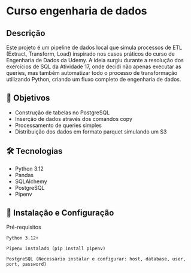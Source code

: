 # Curso engenharia de dados

## Descrição

Este projeto é um pipeline de dados local que simula processos de ETL (Extract, Transform, Load) inspirado nos casos práticos do curso de Engenharia de Dados da Udemy.
A ideia surgiu durante a resolução dos exercícios de SQL da Atividade 17, onde decidi não apenas executar as queries, mas também automatizar todo o processo de transformação utilizando Python, criando um fluxo completo de engenharia de dados.

## 🚀 Objetivos

- Construção de tabelas no PostgreSQL
- Inserção de dados através dos comandos copy
- Processamento de queries simples
- Distribuição dos dados em formato parquet simulando um S3

## 🛠️ Tecnologias
- Python 3.12
- Pandas
- SQLAlchemy
- PostgreSQL
- Pipenv

## 🔨 Instalação e Configuração
Pré-requisitos

    Python 3.12+

    Pipenv instalado (pip install pipenv)

    PostgreSQL (Necessário instalar e configurar: host, database, user, port, password)
        

